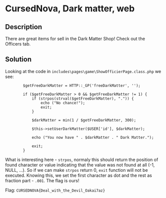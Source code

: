 # CursedNova, Dark matter, web 

## Description

There are great items for sell in the Dark Matter Shop! Check out the Officers tab.

## Solution

Looking at the code in `includes\pages\game\ShowOfficierPage.class.php` we see:


```
        $getFreeDarkMatter = HTTP::_GP('freeDarkMatter', '');

        if ($getFreeDarkMatter > 0 && $getFreeDarkMatter != 1) {
            if (strpos(strval($getFreeDarkMatter), ".")) {
                echo ("No chance!");
                exit;
            }

            $darkMatter = min(1 / $getFreeDarkMatter, 300);

            $this->setUserDarkMatter($USER['id'], $darkMatter);

            echo ("You now have " . $darkMatter . " Dark Matter.");

            exit;
        }
```

What is interesting here - `strpos`, normaly this should return the position of found character or value indicating that the value was not found at all (-1, NULL, ...).
So if we can make `strpos` return 0, `exit` function will not be executed. Knowing this, we set the first character as dot and the rest as fraction part - `.001`. The flag is ours!

Flag: `CURSEDNOVA{Deal_with_the_Devil_Oakai7az}`
